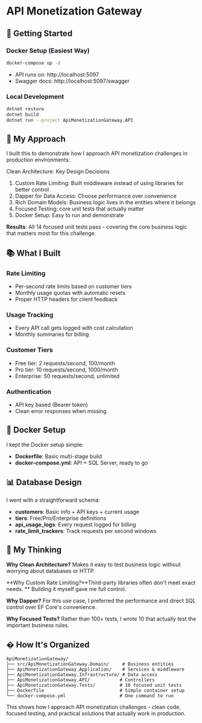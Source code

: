 # API Monetization Gateway

## 🚀 Getting Started

### Docker Setup (Easiest Way)
```bash
docker-compose up -d
```
- API runs on: http://localhost:5097
- Swagger docs: http://localhost:5097/swagger

### Local Development
```bash
dotnet restore
dotnet build
dotnet run --project ApiMonetizationGateway.API
```

## 🎯 My Approach

I built this to demonstrate how I approach API monetization challenges in production environments:

Clean Architecture: Key Design Decisions

1. Custom Rate Limiting: Built middleware instead of using libraries for better control
2. Dapper for Data Access: Choose performance over convenience 
3. Rich Domain Models: Business logic lives in the entities where it belongs
4. Focused Testing: core unit tests that actually matter
5. Docker Setup: Easy to run and demonstrate

**Results**: All 14 focused unit tests pass - covering the core business logic that matters most for this challenge.

## 📚 What I Built

### **Rate Limiting**
- Per-second rate limits based on customer tiers
- Monthly usage quotas with automatic resets
- Proper HTTP headers for client feedback

### **Usage Tracking**
- Every API call gets logged with cost calculation
- Monthly summaries for billing

### **Customer Tiers**
- Free tier: 2 requests/second, 100/month
- Pro tier: 10 requests/second, 1000/month
- Enterprise: 50 requests/second, unlimited

### **Authentication**
- API key based (Bearer token)
- Clean error responses when missing

## 🐳 Docker Setup

I kept the Docker setup simple:
- **Dockerfile**: Basic multi-stage build
- **docker-compose.yml**: API + SQL Server, ready to go
  

## 📊 Database Design

I went with a straightforward schema:

- **customers**: Basic info + API keys + current usage
- **tiers**: Free/Pro/Enterprise definitions
- **api_usage_logs**: Every request logged for billing
- **rate_limit_trackers**: Track requests per second windows

## 💭 My Thinking

**Why Clean Architecture?** Makes it easy to test business logic without worrying about databases or HTTP.

**Why Custom Rate Limiting?**Third-party libraries often don't meet exact needs. ** Building it myself gave me full control.

**Why Dapper?** For this use case, I preferred the performance and direct SQL control over EF Core's convenience.

**Why Focused Tests?** Rather than 100+ tests, I wrote 10 that actually test the important business rules.

## � How It's Organized

```
ApiMonetizationGateway/
├── src/ApiMonetizationGateway.Domain/     # Business entities
├── ApiMonetizationGateway.Application/    # Services & middleware  
├── ApiMonetizationGateway.Infrastructure/ # Data access
├── ApiMonetizationGateway.API/           # Controllers
├── ApiMonetizationGateway.Tests/         # 10 focused unit tests
├── Dockerfile                            # Simple container setup
└── docker-compose.yml                    # One command to run
```

This shows how I approach API monetization challenges - clean code, focused testing, and practical solutions that actually work in production.
